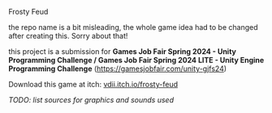 Frosty Feud

the repo name is a bit misleading, the whole game idea had to be changed after creating this. Sorry about that!

this project is a submission for __Games Job Fair Spring 2024 - Unity Programming Challenge / Games Job Fair Spring 2024 LITE - Unity Engine Programming Challenge__ (https://gamesjobfair.com/unity-gjfs24)


Download this game at itch: [vdii.itch.io/frosty-feud](https://vdii.itch.io/frosty-feud)


_TODO:
list sources for graphics and sounds used_
